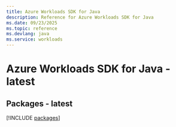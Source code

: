 ```yaml
---
title: Azure Workloads SDK for Java
description: Reference for Azure Workloads SDK for Java
ms.date: 09/23/2025
ms.topic: reference
ms.devlang: java
ms.service: workloads
---
```

# Azure Workloads SDK for Java - latest
## Packages - latest
[!INCLUDE [packages](workloads-index.md)]